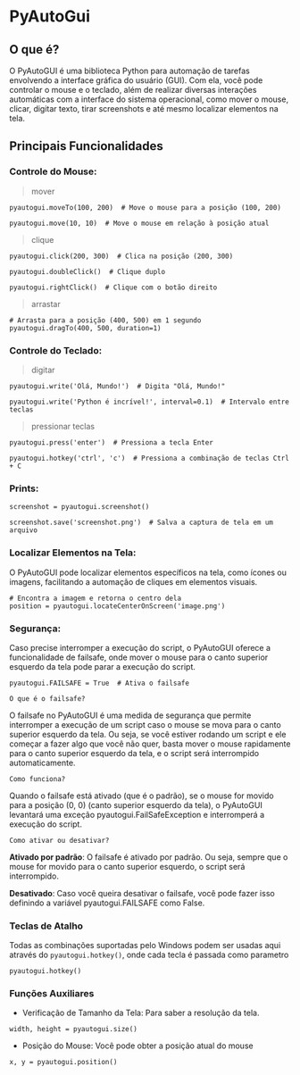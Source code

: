 # PyAutoGui

## O que é?

O PyAutoGUI é uma biblioteca Python para automação de tarefas envolvendo a interface gráfica do usuário (GUI). Com ela, você pode controlar o mouse e o teclado, além de realizar diversas interações automáticas com a interface do sistema operacional, como mover o mouse, clicar, digitar texto, tirar screenshots e até mesmo localizar elementos na tela.


## Principais Funcionalidades

### Controle do Mouse:

> mover

    pyautogui.moveTo(100, 200)  # Move o mouse para a posição (100, 200)

    pyautogui.move(10, 10)  # Move o mouse em relação à posição atual


> clique

    pyautogui.click(200, 300)  # Clica na posição (200, 300)

    pyautogui.doubleClick()  # Clique duplo

    pyautogui.rightClick()  # Clique com o botão direito


> arrastar

    # Arrasta para a posição (400, 500) em 1 segundo
    pyautogui.dragTo(400, 500, duration=1)  


### Controle do Teclado:

> digitar

    pyautogui.write('Olá, Mundo!')  # Digita "Olá, Mundo!"

    pyautogui.write('Python é incrível!', interval=0.1)  # Intervalo entre teclas


> pressionar teclas

    pyautogui.press('enter')  # Pressiona a tecla Enter

    pyautogui.hotkey('ctrl', 'c')  # Pressiona a combinação de teclas Ctrl + C


### Prints:

    screenshot = pyautogui.screenshot()

    screenshot.save('screenshot.png')  # Salva a captura de tela em um arquivo


### Localizar Elementos na Tela:

O PyAutoGUI pode localizar elementos específicos na tela, como ícones ou imagens, facilitando a automação de cliques em elementos visuais.

    # Encontra a imagem e retorna o centro dela
    position = pyautogui.locateCenterOnScreen('image.png')  


### Segurança:

Caso precise interromper a execução do script, o PyAutoGUI oferece a funcionalidade de failsafe, onde mover o mouse para o canto superior esquerdo da tela pode parar a execução do script.

    pyautogui.FAILSAFE = True  # Ativa o failsafe


`O que é o failsafe?`

O failsafe no PyAutoGUI é uma medida de segurança que permite interromper a execução de um script caso o mouse se mova para o canto superior esquerdo da tela. Ou seja, se você estiver rodando um script e ele começar a fazer algo que você não quer, basta mover o mouse rapidamente para o canto superior esquerdo da tela, e o script será interrompido automaticamente.

`Como funciona?`

Quando o failsafe está ativado (que é o padrão), se o mouse for movido para a posição (0, 0) (canto superior esquerdo da tela), o PyAutoGUI levantará uma exceção pyautogui.FailSafeException e interromperá a execução do script.

`Como ativar ou desativar?`

**Ativado por padrão**: O failsafe é ativado por padrão. Ou seja, sempre que o mouse for movido para o canto superior esquerdo, o script será interrompido.

**Desativado**: Caso você queira desativar o failsafe, você pode fazer isso definindo a variável pyautogui.FAILSAFE como False.


### Teclas de Atalho

Todas as combinações suportadas pelo Windows podem ser usadas aqui através do `pyautogui.hotkey()`, onde cada tecla é passada como parametro

    pyautogui.hotkey()

### Funções Auxiliares

* Verificação de Tamanho da Tela: Para saber a resolução da tela.

```
width, height = pyautogui.size()  

```

* Posição do Mouse: Você pode obter a posição atual do mouse

```
x, y = pyautogui.position()

```